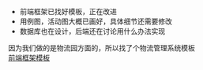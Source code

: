 - 前端框架已找好模板，正在改进
- 用例图，活动图大概已画好，具体细节还需要修改
- 数据库也在设计，后端还在讨论用什么办法实现

因为我们做的是物流园方面的，所以找了个物流管理系统模板
<br>
[前端框架模板](http://demo.mycodes.net/houtai/jingkewuliu/%E7%99%BB%E5%BD%95.html)
